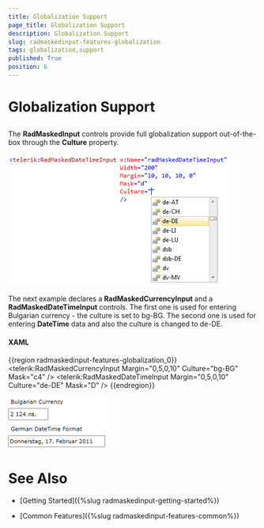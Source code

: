 ```yaml
---
title: Globalization Support
page_title: Globalization Support
description: Globalization Support
slug: radmaskedinput-features-globalization
tags: globalization,support
published: True
position: 6
---
```


# Globalization Support



## 

The __RadMaskedInput__ controls provide full globalization support out-of-the-box through the __Culture__ property.

![](images/radmaskedinput_features_globalization_overview.png)

The next example declares a __RadMaskedCurrencyInput__ and a __RadMaskedDateTimeInput__ controls. The first one is used for entering Bulgarian currency - the culture is set to bg-BG. The second one is used for entering __DateTime__ data and also the culture is changed to de-DE.

#### __XAML__

{{region radmaskedinput-features-globalization_0}}
	<Grid x:Name="LayoutRoot" Background="White">
	    <StackPanel>
	        <TextBlock Margin="5 0" Text="Bulgarian Currency" />
	        <telerik:RadMaskedCurrencyInput Margin="0,5,0,10" 
	                                        Culture="bg-BG"
	                                        Mask="c4" />
	        <TextBlock Margin="5 0" Text="German DateTime Format" />
	        <telerik:RadMaskedDateTimeInput Margin="0,5,0,10" 
	                                        Culture="de-DE"
	                                        Mask="D" />
	    </StackPanel>
	</Grid>
	{{endregion}}



![](images/radmaskedinput_features_globalization.png)

# See Also

 * [Getting Started]({%slug radmaskedinput-getting-started%})

 * [Common Features]({%slug radmaskedinput-features-common%})
